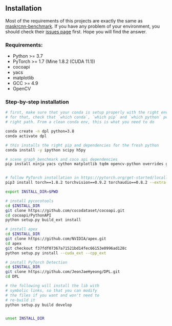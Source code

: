 ## Installation

Most of the requirements of this projects are exactly the same as [maskrcnn-benchmark](https://github.com/facebookresearch/maskrcnn-benchmark). If you have any problem of your environment, you should check their [issues page](https://github.com/facebookresearch/maskrcnn-benchmark/issues) first. Hope you will find the answer.

### Requirements:
- Python >= 3.7
- PyTorch >= 1.7 (Mine 1.8.2 (CUDA 11.1))
- cocoapi
- yacs
- matplotlib
- GCC >= 4.9
- OpenCV


### Step-by-step installation

```bash
# first, make sure that your conda is setup properly with the right environment
# for that, check that `which conda`, `which pip` and `which python` points to the
# right path. From a clean conda env, this is what you need to do

conda create -n dpl python=3.8
conda activate dpl

# this installs the right pip and dependencies for the fresh python
conda install -y ipython scipy h5py

# scene_graph_benchmark and coco api dependencies
pip install ninja yacs cython matplotlib tqdm opencv-python overrides gpustat gitpython ipdb graphviz tensorboardx termcolor scikit-learn


# follow PyTorch installation in https://pytorch.org/get-started/locally/
pip3 install torch==1.8.2 torchvision==0.9.2 torchaudio==0.8.2 --extra-index-url https://download.pytorch.org/whl/lts/1.8/cu111

export INSTALL_DIR=$PWD

# install pycocotools
cd $INSTALL_DIR
git clone https://github.com/cocodataset/cocoapi.git
cd cocoapi/PythonAPI
python setup.py build_ext install

# install apex
cd $INSTALL_DIR
git clone https://github.com/NVIDIA/apex.git
cd apex
git checkout f37fdf07367a71521bd14fec66153e0996ad128c
python setup.py install --cuda_ext --cpp_ext

# install PyTorch Detection
cd $INSTALL_DIR
git clone https://github.com/JeonJaeHyeong/DPL.git
cd DPL

# the following will install the lib with
# symbolic links, so that you can modify
# the files if you want and won't need to
# re-build it
python setup.py build develop


unset INSTALL_DIR

